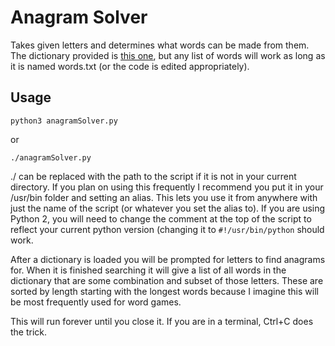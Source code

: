 # Anagram Solver
Takes given letters and determines what words can be made from them.
The dictionary provided is [this one](https://raw.githubusercontent.com/dwyl/english-words/master/words_alpha.txt), but any list of words will work as long as it is named words.txt (or the code is edited appropriately). 

## Usage
```
python3 anagramSolver.py
```
or
```
./anagramSolver.py
```
./ can be replaced with the path to the script if it is not in your current directory.
If you plan on using this frequently I recommend you put it in your /usr/bin folder and setting an alias.  This lets you use it from anywhere with just the name of the script (or whatever you set the alias to).
If you are using Python 2, you will need to change the comment at the top of the script to reflect your current python version (changing it to ```#!/usr/bin/python``` should work.

After a dictionary is loaded you will be prompted for letters to find anagrams for.  When it is finished searching it will give a list of all words in the dictionary that are some combination and subset of those letters.  These are sorted by length starting with the longest words because I imagine this will be most frequently used for word games.

This will run forever until you close it.  If you are in a terminal, Ctrl+C does the trick.
